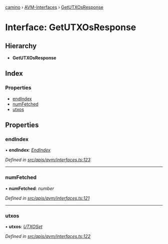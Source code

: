 [camino](../README.md) › [AVM-Interfaces](../modules/avm_interfaces.md) › [GetUTXOsResponse](avm_interfaces.getutxosresponse.md)

# Interface: GetUTXOsResponse

## Hierarchy

* **GetUTXOsResponse**

## Index

### Properties

* [endIndex](avm_interfaces.getutxosresponse.md#endindex)
* [numFetched](avm_interfaces.getutxosresponse.md#numfetched)
* [utxos](avm_interfaces.getutxosresponse.md#utxos)

## Properties

###  endIndex

• **endIndex**: *[EndIndex](avm_interfaces.endindex.md)*

*Defined in [src/apis/avm/interfaces.ts:123](https://github.com/chain4travel/caminojs/blob/ca67b81/src/apis/avm/interfaces.ts#L123)*

___

###  numFetched

• **numFetched**: *number*

*Defined in [src/apis/avm/interfaces.ts:121](https://github.com/chain4travel/caminojs/blob/ca67b81/src/apis/avm/interfaces.ts#L121)*

___

###  utxos

• **utxos**: *[UTXOSet](../classes/api_avm_utxos.utxoset.md)*

*Defined in [src/apis/avm/interfaces.ts:122](https://github.com/chain4travel/caminojs/blob/ca67b81/src/apis/avm/interfaces.ts#L122)*
